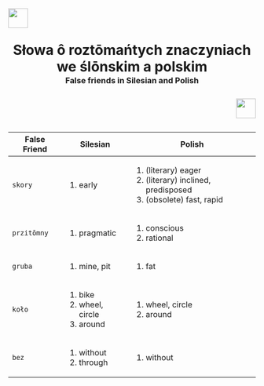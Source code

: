 # <p align="left"><img src="https://github.com/user-attachments/assets/2fa8fccb-92f7-4af2-8f83-3e14124518ad" width="40" /></p><p align="center">Słowa ô roztōmańtych znaczyniach<br>we ślōnskim a polskim<br><sup><sub><sup>False friends in Silesian and Polish</sup></sub></sup></p><p align="right"><img src="https://github.com/user-attachments/assets/a3ae44c4-2a03-4ab3-ad17-0df3accb5d82" width="40" /></p>

| False Friend | Silesian | Polish |
| ---------- | -------- | ------ |
| `skory` | <ol><li>early</li></ol> | <ol><li>(literary) eager</li><li>(literary) inclined, predisposed</li><li>(obsolete) fast, rapid</li></ol> |
| `przitōmny` | <ol><li>pragmatic</li></ol> | <ol><li>conscious</li><li>rational</li></ol> |
| `gruba` | <ol><li>mine, pit</li></ol> | <ol><li>fat</li></ol> |
| `koło` | <ol><li>bike</li><li>wheel, circle</li><li>around</li></ol> | <ol><li>wheel, circle</li><li>around</li></ol> |
| `bez` | <ol><li>without</li><li>through</li></ol> | <ol><li>without</li></ol> |
